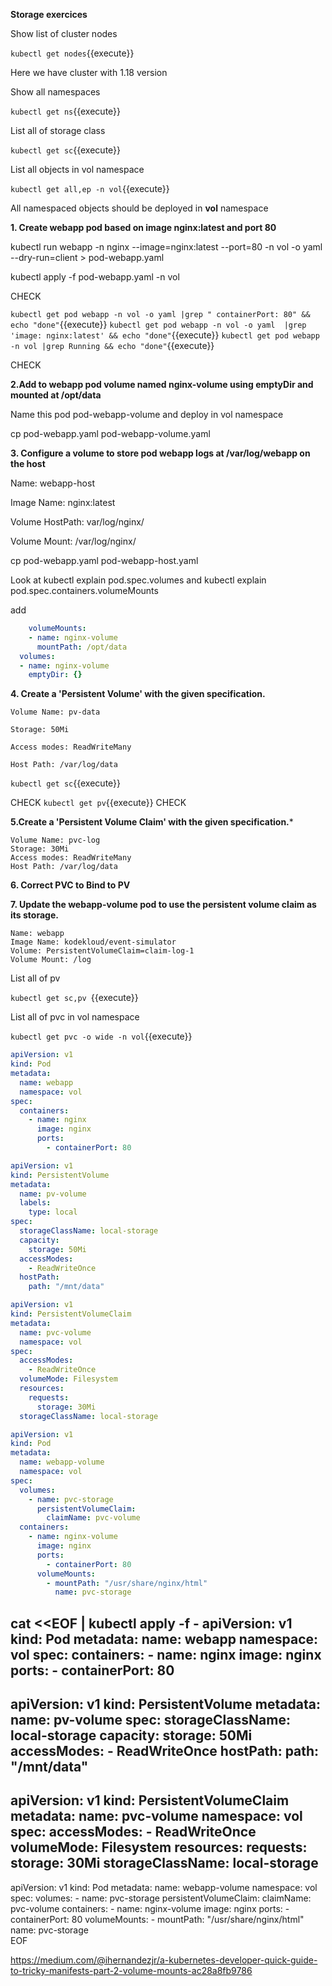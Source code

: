 **Storage exercices**

Show list of cluster nodes

`kubectl get nodes`{{execute}}

Here we have cluster with 1.18 version

Show all namespaces

`kubectl get ns`{{execute}}

List all of  storage class 

`kubectl get sc`{{execute}}

List all objects in vol namespace

`kubectl get all,ep -n vol`{{execute}}


All namespaced objects should be deployed in **vol** namespace


**1. Create webapp pod based on image nginx:latest and port 80**

kubectl run webapp -n nginx --image=nginx:latest --port=80  -n vol -o yaml --dry-run=client > pod-webapp.yaml

kubectl apply -f pod-webapp.yaml -n vol

CHECK

`kubectl get pod webapp -n vol -o yaml |grep " containerPort: 80" && echo "done"`{{execute}}
`kubectl get pod webapp -n vol -o yaml  |grep 'image: nginx:latest' && echo "done"`{{execute}}
`kubectl get pod webapp -n vol |grep Running && echo "done"`{{execute}}  

CHECK

**2.Add to webapp pod volume named nginx-volume using emptyDir and mounted at /opt/data**

Name this pod pod-webapp-volume and deploy in vol namespace

cp pod-webapp.yaml pod-webapp-volume.yaml

**3. Configure a volume to store pod webapp logs at /var/log/webapp on the host**

Name: webapp-host

Image Name: nginx:latest

Volume HostPath: var/log/nginx/

Volume Mount: /var/log/nginx/


cp pod-webapp.yaml pod-webapp-host.yaml


Look at
kubectl explain pod.spec.volumes
and
kubectl explain pod.spec.containers.volumeMounts

add
```yaml
    volumeMounts:
    - name: nginx-volume
      mountPath: /opt/data
  volumes:
  - name: nginx-volume
    emptyDir: {}
```

**4. Create a 'Persistent Volume' with the given specification.**

    Volume Name: pv-data

    Storage: 50Mi

    Access modes: ReadWriteMany

    Host Path: /var/log/data 



`kubectl get sc`{{execute}}

CHECK
`kubectl get pv`{{execute}}
CHECK


**5.Create a 'Persistent Volume Claim' with the given specification.***

    Volume Name: pvc-log
    Storage: 30Mi
    Access modes: ReadWriteMany
    Host Path: /var/log/data 

**6. Correct PVC to Bind to PV**

**7. Update the webapp-volume pod to use the persistent volume claim as its storage.** 

    Name: webapp
    Image Name: kodekloud/event-simulator
    Volume: PersistentVolumeClaim=claim-log-1
    Volume Mount: /log 

List all of pv

`kubectl get sc,pv `{{execute}}

List all of pvc in vol namespace

`kubectl get pvc -o wide -n vol`{{execute}}



```yaml
apiVersion: v1
kind: Pod
metadata:
  name: webapp
  namespace: vol
spec:
  containers:
    - name: nginx
      image: nginx
      ports:
        - containerPort: 80
```


```yaml
apiVersion: v1
kind: PersistentVolume
metadata:
  name: pv-volume
  labels:
    type: local
spec:
  storageClassName: local-storage
  capacity:
    storage: 50Mi
  accessModes:
    - ReadWriteOnce
  hostPath:
    path: "/mnt/data"
```

```yaml
apiVersion: v1
kind: PersistentVolumeClaim
metadata:
  name: pvc-volume
  namespace: vol
spec:
  accessModes:
    - ReadWriteOnce
  volumeMode: Filesystem
  resources:
    requests:
      storage: 30Mi
  storageClassName: local-storage
```

```yaml
apiVersion: v1
kind: Pod
metadata:
  name: webapp-volume
  namespace: vol
spec:
  volumes:
    - name: pvc-storage
      persistentVolumeClaim:
        claimName: pvc-volume
  containers:
    - name: nginx-volume
      image: nginx
      ports:
        - containerPort: 80
      volumeMounts:
        - mountPath: "/usr/share/nginx/html"
          name: pvc-storage
```


cat <<EOF | kubectl apply -f -
apiVersion: v1
kind: Pod
metadata:
  name: webapp
  namespace: vol
spec:
  containers:
    - name: nginx
      image: nginx
      ports:
        - containerPort: 80
---        
apiVersion: v1
kind: PersistentVolume
metadata:
  name: pv-volume
spec:
  storageClassName: local-storage
  capacity:
    storage: 50Mi
  accessModes:
    - ReadWriteOnce
  hostPath:
    path: "/mnt/data"      
---
apiVersion: v1
kind: PersistentVolumeClaim
metadata:
  name: pvc-volume
  namespace: vol
spec:
  accessModes:
    - ReadWriteOnce
  volumeMode: Filesystem
  resources:
    requests:
      storage: 30Mi
  storageClassName: local-storage
---  
apiVersion: v1
kind: Pod
metadata:
  name: webapp-volume
  namespace: vol
spec:
  volumes:
    - name: pvc-storage
      persistentVolumeClaim:
        claimName: pvc-volume
  containers:
    - name: nginx-volume
      image: nginx
      ports:
        - containerPort: 80
      volumeMounts:
        - mountPath: "/usr/share/nginx/html"
          name: pvc-storage           
EOF






https://medium.com/@ihernandezjr/a-kubernetes-developer-quick-guide-to-tricky-manifests-part-2-volume-mounts-ac28a8fb9786